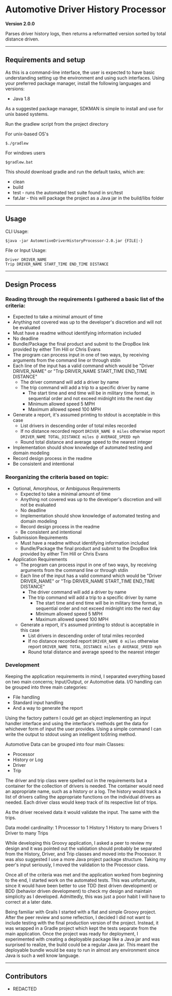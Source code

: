 # Automotive Driver History Processor

**Version 2.0.0**

Parses driver history logs, then returns a reformatted version sorted by total distance driven.

---

## Requirements and setup

As this is a command-line interface, the user is expected to have basic understanding setting up the environment and 
using such interfaces. Using your preferred package manager, install the following languages and versions:
* Java 1.8

As a suggested package manager, SDKMAN is simple to install and use for unix based systems.

Run the gradlew script from the project directory

For unix-based OS's 
```
$./gradlew
```

For windows users
```
$gradlew.bat
```

This should download gradle and run the default tasks, which are:
* clean
* build
* test - runs the automated test suite found in src/test
* fatJar - this will package the project as a Java jar in the build/libs folder

---

## Usage

CLI Usage:
``` 
$java -jar AutomotiveDriverHistoryProcessor-2.0.jar {FILE|-}
```

File or Input Usage:
```
Driver DRIVER_NAME
Trip DRIVER_NAME START_TIME END_TIME DISTANCE
```

---

## Design Process

### Reading through the requirements I gathered a basic list of the criteria:

* Expected to take a minimal amount of time
* Anything not covered was up to the developer's discretion and will not be evaluated
* Must have a readme without identifying information included
* No deadline
* Bundle/Package the final product and submit to the DropBox link provided by either Tim Hill or Chris Evans
* The program can process input in one of two ways, by receiving arguments from the command line or through stdin
* Each line of the input has a valid command which would be "Driver DRIVER_NAME" or 
    "Trip DRIVER_NAME START_TIME END_TIME DISTANCE"
    * The driver command will add a driver by name
    * The trip command will add a trip to a specific driver by name
        * The start time and end time will be in military time format, in sequential order and not exceed midnight into 
            the next day
        * Minimum allowed speed 5 MPH
        * Maximum allowed speed 100 MPH
* Generate a report, it's assumed printing to stdout is acceptable in this case
    * List drivers in descending order of total miles recorded
    * If no distance recorded report ```DRIVER_NAME 0 miles``` otherwise report 
        ```DRIVER_NAME TOTAL_DISTANCE miles @ AVERAGE_SPEED mph```
    * Round total distance and average speed to the nearest integer
* Implementation should show knowledge of automated testing and domain modeling
* Record design process in the readme
* Be consistent and intentional

### Reorganizing the criteria based on topic:
* Optional, Amorphous, or Ambiguous Requirements
    * Expected to take a minimal amount of time
    * Anything not covered was up to the developer's discretion and will not be evaluated
    * No deadline
    * Implementation should show knowledge of automated testing and domain modeling
    * Record design process in the readme
    * Be consistent and intentional
* Submission Requirements
    * Must have a readme without identifying information included
    * Bundle/Package the final product and submit to the DropBox link provided by either Tim Hill or Chris Evans
* Application Requirements
    * The program can process input in one of two ways, by receiving arguments from the command line or through stdin
    * Each line of the input has a valid command which would be "Driver DRIVER_NAME" or 
        "Trip DRIVER_NAME START_TIME END_TIME DISTANCE"
        * The driver command will add a driver by name
        * The trip command will add a trip to a specific driver by name
            * The start time and end time will be in military time format, in sequential order and not exceed midnight 
                into the next day
            * Minimum allowed speed 5 MPH
            * Maximum allowed speed 100 MPH
    * Generate a report, it's assumed printing to stdout is acceptable in this case
        * List drivers in descending order of total miles recorded
        * If no distance recorded report ```DRIVER_NAME 0 miles``` otherwise report 
        ```DRIVER_NAME TOTAL_DISTANCE miles @ AVERAGE_SPEED mph```
        * Round total distance and average speed to the nearest integer

### Development
Keeping the application requirements in mind, I separated everything based on two main concerns; Input/Output, or 
Automotive data. I/O handling can be grouped into three main categories:
* File handling
* Standard input handling
* And a way to generate the report

Using the factory pattern I could get an object implementing an input handler interface and using the interface's 
methods get the data for whichever form of input the user provides. Using a simple command I can write the output to 
stdout using an intelligent toString method.

Automotive Data can be grouped into four main Classes:
* Processor 
* History or Log
* Driver
* Trip

The driver and trip class were spelled out in the requirements but a container for the collection of 
drivers is needed. The container would need an appropriate name, such as a history or a log. The history would track a 
list of drivers calling the appropriate functions on the individual drivers as needed. Each driver class would keep 
track of its respective list of trips. 

As the driver received data it would validate the input. The same with the trips.

Data model cardinality:
1 Processor to 1 History
1 History to many Drivers
1 Driver to many Trips

While developing this Groovy application, I asked a peer to review my design and it was pointed out the validation 
should probably be separated from the History, Driver, and Trip classes and moved into the Processor. It was also 
suggested I use a more Java project package structure. Taking my peer's input seriously, I moved the validation to the 
Processor class.

Once all of the criteria was met and the application worked from beginning to the end, I started work on the automated 
tests. This was unfortunate, since it would have been better to use TDD (test driven development) or BDD (behavior 
driven development) to check my design and maintain simplicity as I developed. Admittedly, this was just a poor habit I 
will have to correct at a later date.

Being familiar with Grails I started with a flat and simple Groovy project. After the peer review and some reflection, I
decided I did not want to include testing with the final production version of the project. Instead, it was wrapped in a
Gradle project which kept the tests separate from the main application. Once the project was ready for deployment, I 
experimented with creating a deployable package like a Java jar and was surprised to realize, the build could be a 
regular Java jar. This meant the deployable bundle would be easy to run in almost any environment since Java is such a 
well know language.

--- 

## Contributors

- REDACTED